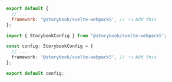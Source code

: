 ```js filename=".storybook/main.js" renderer="svelte" language="js"
export default {
  // ...
  framework: '@storybook/svelte-webpack5', // 👈 Add this
};
```

```ts filename=".storybook/main.ts" renderer="svelte" language="ts"
import { StorybookConfig } from '@storybook/svelte-webpack5';

const config: StorybookConfig = {
  // ...
  framework: '@storybook/svelte-webpack5', // 👈 Add this
};

export default config;
```

